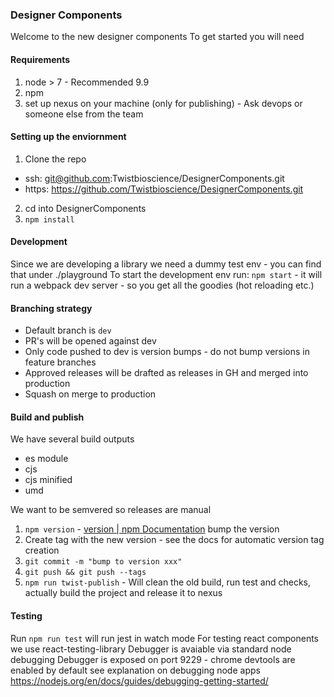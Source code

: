 ### Designer Components


Welcome to the new designer components
To get started you will need

#### Requirements
1. node > 7 - Recommended 9.9
2. npm
3. set up nexus on your machine (only for publishing) - Ask devops or someone else from the team

#### Setting up the enviornment
1. Clone the repo
  - ssh: git@github.com:Twistbioscience/DesignerComponents.git
  - https: https://github.com/Twistbioscience/DesignerComponents.git
2. cd into DesignerComponents
3. `npm install`

#### Development
Since we are developing a library we need a dummy test env - you can find that under ./playground
To start the development env run:
`npm start` - it will run a webpack dev server - so you get all the goodies (hot reloading etc.)

#### Branching strategy
- Default branch is ```dev``` 
- PR's will be opened against dev
- Only code pushed to dev is version bumps - do not bump versions in feature branches
- Approved releases will be drafted as releases in GH and merged into production
- Squash on merge to production

#### Build and publish
We have several build outputs
- es module
- cjs 
- cjs minified
- umd

We want to be semvered so releases are manual
1. `npm version` - [version | npm Documentation](https://docs.npmjs.com/cli/version) bump the version
2. Create tag with the new version - see the docs for automatic version tag creation
3. `git commit -m "bump to version xxx"`
4. `git push && git push --tags`
5. `npm run twist-publish` - Will clean the old build, run test and checks, actually build the project and release it to nexus

#### Testing
Run `npm run test` will run jest in watch mode
For testing react components we use react-testing-library
Debugger is avaiable via standard node debugging
Debugger is exposed on port 9229 - chrome devtools are enabled by default
see explanation on debugging node apps https://nodejs.org/en/docs/guides/debugging-getting-started/


